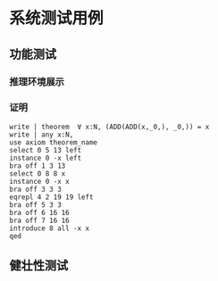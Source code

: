# 系统测试用例

## 功能测试


### 推理环境展示


### 证明

```
write | theorem  ∀ x:N, (ADD(ADD(x,_0,), _0,)) = x
write | any x:N,
use axiom theorem_name
select 0 5 13 left
instance 0 -x left
bra off 1 3 13
select 0 8 8 x
instance 0 -x x
bra off 3 3 3
eqrepl 4 2 19 19 left
bra off 5 3 3
bra off 6 16 16 
bra off 7 16 16 
introduce 8 all -x x
qed
```

## 健壮性测试
